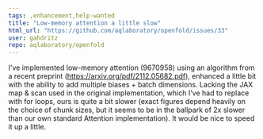 ```yaml
---
tags: ,enhancement,help-wanted
title: "Low-memory attention a little slow"
html_url: "https://github.com/aqlaboratory/openfold/issues/33"
user: gahdritz
repo: aqlaboratory/openfold
---
```


I've implemented low-memory attention (9670958) using an algorithm from a recent preprint (https://arxiv.org/pdf/2112.05682.pdf), enhanced a little bit with the ability to add multiple biases + batch dimensions. Lacking the JAX map & scan used in the original implementation, which I've had to replace with for loops, ours is quite a bit slower (exact figures depend heavily on the choice of chunk sizes, but it seems to be in the ballpark of 2x slower than our own standard Attention implementation). It would be nice to speed it up a little.